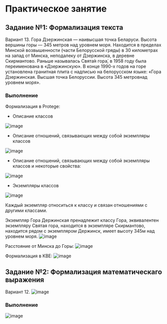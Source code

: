 # Практическое занятие
## Задание №1: Формализация текста
Вариант 13. Гора Дзержинская — наивысшая точка Беларуси. Высота вершины горы — 345 метров над
уровнем моря. Находится в пределах Минской возвышенности (части Белорусской гряды) в 30
километрах на запад от Минска, неподалеку от Дзержинска, в деревне Скирмантово. Раньше
называлась Свята́я гора́, в 1958 году была переименована в «Дзержинскую». В конце 1990-х
годов на горе установлена гранитная плита с надписью на белорусском языке: «Гора
Дзержинская. Высшая точка Белоруссии. Высота 345 метровнад уровнем моря».
### Выполнение
Формализация в Protege:
- Описание классов
 
 ![image](https://github.com/iis-32170x/RPIIS/assets/150240210/0f1c4754-dca2-4f98-bc05-6f58ca61d9f3)
- Описание отношений, связывающих между собой экземпляры классов

![image](https://github.com/iis-32170x/RPIIS/assets/150240210/9d90fe76-65b4-4f9f-a557-a765a6770cf0)
- Описание отношений, связывающих между собой экземпляры классов и некоторые свойства:

![image](https://github.com/iis-32170x/RPIIS/assets/150240210/6faf1c33-f8f0-4cb9-8d26-587511e42051)
- Экземпляры классов

![image](https://github.com/iis-32170x/RPIIS/assets/150240210/beabad13-e685-4efe-975b-378cd2804abf)

Каждый экземпляр относиться к классу и связан отношениями с другими классами.

Экземпляр Гора Держинская пренадлежит классу Гора, эквивалентен экземпляру Святая гора, находится в экземпляре Скирмантово, находится рядом с экземпляром Держинск, имеет высоту 345м над уровнем моря.
![image](https://github.com/iis-32170x/RPIIS/assets/150240210/ee41ac4f-6809-4b66-90df-d7607459e87f)

Расстояние от Минска до Горы:
![image](https://github.com/iis-32170x/RPIIS/assets/150240210/09de57e5-e34d-4dbb-801e-40a3411578f2)

Формализация в KBE:
![image](https://github.com/iis-32170x/RPIIS/assets/150240210/53616a14-9769-4dab-b39a-b444d2d71c42)

## Задание №2: Формализация математическаго выражения
Вариант 12. ![image](https://github.com/iis-32170x/RPIIS/assets/150240210/43b0aafc-269d-4b7a-9092-be0d26f41707)
### Выполнение
![image](https://github.com/iis-32170x/RPIIS/assets/150240210/522a1b6e-1a4b-4d75-9bde-34fb4825af1d)

